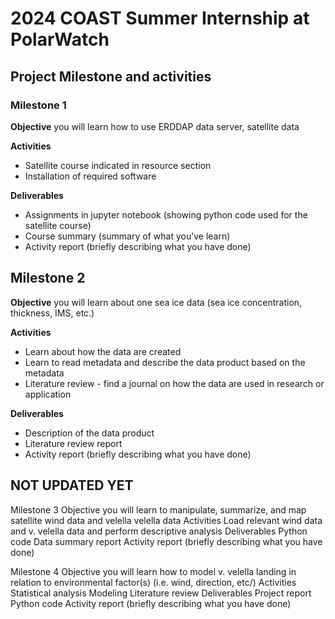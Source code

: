 # 2024 COAST Summer Internship at PolarWatch


## Project Milestone and activities

### Milestone 1

__Objective__  you will learn how to use ERDDAP data server, satellite data

__Activities__

* Satellite course indicated in resource section
* Installation of required software

__Deliverables__

* Assignments in jupyter notebook (showing python code used for the satellite course)
* Course summary (summary of what you’ve learn)
* Activity report (briefly describing what you have done)

## Milestone 2

__Objective__ 
you will learn about one sea ice data (sea ice concentration, thickness, IMS, etc.)

__Activities__

* Learn about how the data are created
* Learn to read metadata and describe the data product based on the metadata
* Literature review - find a journal on how the data are used in research or application

__Deliverables__

* Description of the data product
* Literature review report
* Activity report (briefly describing what you have done)


## NOT UPDATED YET
Milestone 3
Objective 
you will learn to manipulate, summarize, and map satellite wind data and velella velella data
Activities
Load relevant wind data and v. velella data and perform descriptive analysis
Deliverables
Python code
Data summary report
Activity report (briefly describing what you have done)

Milestone 4 
Objective 
you will learn how to model v. velella landing in relation to environmental factor(s) (i.e. wind, direction, etc/)
Activities
Statistical analysis
Modeling
Literature review
Deliverables
Project report
Python code
Activity report (briefly describing what you have done)


